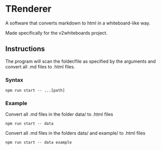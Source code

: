 # TRenderer

A software that converts markdown to html in a whiteboard-like way.

Made specifically for the v2whiteboards project.

## Instructions

The program will scan the folder/file as specified by the arguments and convert all .md files to .html files.

### Syntax
```
npm run start -- ...[path]
```

### Example

Convert all .md files in the folder data/ to .html files
```
npm run start -- data 
```

Convert all .md files in the folders data/ and example/ to .html files
```
npm run start -- data example 
```
